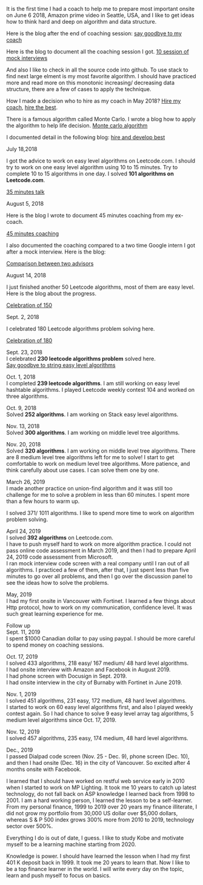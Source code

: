 It is the first time I had a coach to help me to prepare most important onsite on June 6 2018, Amazon prime video in Seattle, USA, and I like to get ideas how to think hard and deep on algorithm and data structure. 

Here is the blog after the end of coaching session: [say goodbye to my coach](http://juliachencoding.blogspot.com/2018/06/say-goodbye-to-my-coach.html)

Here is the blog to document all the coaching session I got. [10 session of mock interviews](http://juliachencoding.blogspot.com/2018/05/time-to-say-goodbye.html)

And also I like to check in all the source code into github. To use stack to find next large elment is my most favorite algorithm. I should have practiced more and read more on this monotonic increasing/ decreasing data structure, there are a few of cases to apply the technique. 

How I made a decision who to hire as my coach in May 2018? [Hire my coach](http://juliachencoding.blogspot.com/2018/05/hire-and-develop-best.html), [hire the best](http://juliachencoding.blogspot.com/search?q=hire+the+best). <br>

There is a famous algorithm called Monte Carlo. I wrote a blog how to apply the algorithm to help life decision. [Monte carlo algorithm](http://juliachencoding.blogspot.com/2017/09/monte-carlo-algorithm.html)

I documented detail in the following blog: [hire and develop best](http://juliachencoding.blogspot.com/2018/05/hire-and-develop-best.html)

July 18,2018

I got the advice to work on easy level algorithms on Leetcode.com. I should try to work on one easy level algorithm using 10 to 15 minutes. Try to complete 10 to 15 algorithms in one day. I solved **101 algorithms on Leetcode.com**. 

[35 minutes talk](http://juliachencoding.blogspot.com/2018/07/35-minutes-talk.html)

August 5, 2018

Here is the blog I wrote to document 45 minutes coaching from my ex-coach. 

[45 minutes coaching](http://juliachencoding.blogspot.com/2018/08/45-minutes-coaching.html)

I also documented the coaching compared to a two time Google intern I got after a mock interview. Here is the blog:

[Comparison between two advisors](http://juliachencoding.blogspot.com/2018/08/google-intern-coaching-vs-microsoft.html)


August 14, 2018

I just finished another 50 Leetcode algorithms, most of them are easy level. Here is the blog about the progress. 

[Celebration of 150](http://juliachencoding.blogspot.com/2018/08/celebration-of-150.html)


Sept. 2, 2018

I celebrated 180 Leetcode algorithms problem solving here. 

[Celebration of 180](http://juliachencoding.blogspot.com/2018/09/celebration-of-180-mark-i-solved-180.html)

Sept. 23, 2018<br>
I celebrated **230 leetcode algorithms problem** solved here. <br>
[Say goodbye to string easy level algorithms](http://juliachencoding.blogspot.com/2018/09/say-goodbye-to-easy-level-string.html)<br>

Oct. 1, 2018<br>
I completed **239 leetcode algorithms**. I am still working on easy level hashtable algorithms. I played Leetcode weekly contest 104 and worked on three algorithms. 

Oct. 9, 2018 <br>
Solved **252 algorithms**. I am working on Stack easy level algorithms. 

Nov. 13, 2018 <br>
Solved **300 algorithms**. I am working on middle level tree algorithms. 

Nov. 20, 2018 <br>
Solved **320 algorithms**. I am working on middle level tree algorithms. There are 8 medium level tree algorithms left for me to solve! I start to get comfortable to work on medium level tree algorithms. More patience, and think carefully about use cases. I can solve them one by one. 

March 26, 2019<br>
I made another practice on union-find algorithm and it was still too challenge for me to solve a problem in less than 60 minutes. I spent more than a few hours to warm up. <br> 

I solved 371/ 1011 algorithms. I like to spend more time to work on algorithm problem solving. <br> 

April 24, 2019<br>
I solved **392 algorithms** on Leetcode.com. <br>
I have to push myself hard to work on more algorithm practice. I could not pass online code assessment in March 2019, and then I had to prepare April 24, 2019 code assessment from Microsoft. <br>
I ran mock interview code screen with a real company until I ran out of all algorithms. I practiced a few of them, after that, I just spent less than five minutes to go over all problems, and then I go over the discussion panel to see the ideas how to solve the problems. 

May, 2019<br>
I had my first onsite in Vancouver with Fortinet. I learned a few things about Http protocol, how to work on my communication, confidence level. It was such great learning experience for me. 

Follow up <br>
Sept. 11, 2019<br>
I spent $1000 Canadian dollar to pay using paypal. I should be more careful to spend money on coaching sessions. 

Oct. 17, 2019<br>
I solved 433 algorithms, 218 easy/ 167 medium/ 48 hard level algorithms. <br>
I had onsite interview with Amazon and Facebook in August 2019. <br>
I had phone screen with Docusign in Sept. 2019. <br>
I had onsite interview in the city of Burnaby with Fortinet in June 2019. <br>

Nov. 1, 2019<br>
I solved 451 algorithms, 231 easy, 172 medium, 48 hard level algorithms. <br>
I started to work on 60 easy level algorithms first, and also I played weekly contest again. So I had chance to solve 9 easy level array tag algorithms, 5 medium level algorithms since Oct. 17, 2019. 

Nov. 12, 2019<br>
I solved 457 algorithms, 235 easy, 174 medium, 48 hard level algorithms. <br>

Dec., 2019<br>
I passed Dialpad code screen (Nov. 25 - Dec. 9), phone screen (Dec. 10), and then I had onsite (Dec. 16) in the city of Vancouver. So excited after 4 months onsite with Facebook. 

I learned that I should have worked on restful web service early in 2010 when I started to work on MP Lighting. It took me 10 years to catch up latest technology, do not fall back on ASP knowledge I learned back from 1998 to 2001. I am a hard working person, I learned the lesson to be a self-learner. From my personal finance, 1999 to 2019 over 20 years my finance illiterate, I did not grow my portfolio from 30,000 US dollar over $5,000 dollars, whereas S & P 500 index grows 300% more from 2010 to 2019, technology sector over 500%. 

Everything I do is out of date, I guess. I like to study Kobe and motivate myself to be a learning machine starting from 2020. 

Knowledge is power. I should have learned the lesson when I had my first 401 K deposit back in 1999. It took me 20 years to learn that. Now I like to be a top finance learner in the world. I will write every day on the topic, learn and push myself to focus on basics. 
